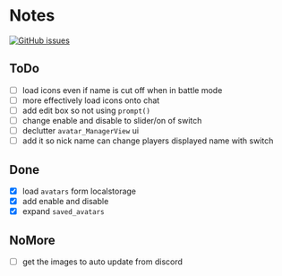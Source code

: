# Notes

<a href="https://github.com/Vaxyyy/custom-avatars/issues"><img alt="GitHub issues" src="https://img.shields.io/github/issues/Vaxyyy/custom-avatars?style=flat-square"></a>

## ToDo

- [ ] load icons even if name is cut off when in battle mode
- [ ] more effectively load icons onto chat
- [ ] add edit box so not using `prompt()`
- [ ] change enable and disable to slider/on of switch
- [ ] declutter `avatar_ManagerView` ui
- [ ] add it so nick name can change players displayed name with switch

## Done

- [x] load `avatars` form localstorage
- [x] add enable and disable 
- [X] expand `saved_avatars`

## NoMore

- [ ] get the images to auto update from discord
